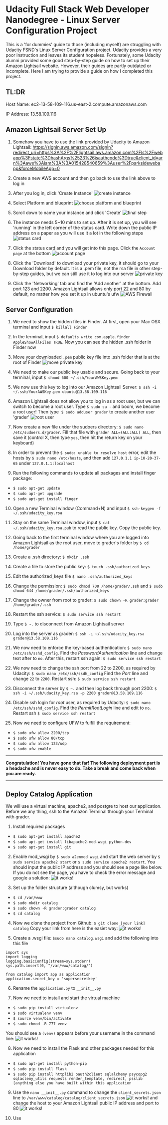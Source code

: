 # Udacity Full Stack Web Developer Nanodegree - Linux Server Configuration Project

This is a 'for dummies' guide to those (including myself) are struggling with Udacity FSND's Linux Server Configuration project. Udacity provides a very poor instruction and leaves its student hopeless. Fortunately, some Udacity alumni provided some good step-by-step guide on how to set up their Amazon Lightsail website. However, their guides are partly outdated or incomplete. Here I am trying to provide a guide on how I completed this project.

## TL:DR

Host Name: ec2-13-58-109-116.us-east-2.compute.amazonaws.com

IP Address: 13.58.109.116

## Amazon Lightsail Server Set Up

1. Somehow you have to use the link provided by Udacity to Amazon Lightsail: https://signin.aws.amazon.com/signin?redirect_uri=https%3A%2F%2Flightsail.aws.amazon.com%2Fls%2Fwebapp%3Fstate%3DhashArgs%2523%26isauthcode%3Dtrue&client_id=arn%3Aaws%3Aiam%3A%3A015428540659%3Auser%2Fparksidewebapp&forceMobileApp=0

2. Create a new AWS account and then go back to use the link above to log in

3. After you log in, click 'Create Instance'
![create instance](https://github.com/callforsky/udacity-linux-configuration/blob/master/pic/pic1.png)

4. Select Platform and  blueprint
![choose platform and blueprint](https://github.com/callforsky/udacity-linux-configuration/blob/master/pic/pic2.png)

5. Scroll down to name your instance and click 'Create'
![final step](https://github.com/callforsky/udacity-linux-configuration/blob/master/pic/pic3.png)

6. The instance needs 5~10 mins to set up. After it is set up, you will see 'running' in the left corner of the status card. Write down the public IP address on a paper as you will use it a lot in the following steps
![status card](https://github.com/callforsky/udacity-linux-configuration/blob/master/pic/pic4.png)

7. Click the status card and you will get into this page. Click the `Account page` at the bottom
![account page](https://github.com/callforsky/udacity-linux-configuration/blob/master/pic/pic5.png)

8. Click the 'Download' to download your private key, it should go to your Download folder by default. It is a .pem file, not the rsa file in other step-by-step guides, but we can still use it to log into our server
![private key](https://github.com/callforsky/udacity-linux-configuration/blob/master/pic/pic6.png)

9. Click the 'Networking' tab and find the 'Add another' at the bottom. Add port 123 and 2200. Amazon Lightsail allows only port 22 and 80 by default, no matter how you set it up in ubuntu's ufw
![AWS Firewall](https://github.com/callforsky/udacity-linux-configuration/blob/master/pic/pic8.png)

## Server Configuration

1. We need to show the hidden files in Finder. At first, open your Mac OSX terminal and input `$ killall Finder`

2. In the terminal, input `$ defaults write com.apple.finder AppleShowAllFiles TRUE`. Now you can see the hidden .ssh folder in Finder now

3. Move your downloaded `.pem` public key file into .ssh folder that is at the root of Finder
![move private key](https://github.com/callforsky/udacity-linux-configuration/blob/master/pic/pic7.png)

4. We need to make our public key usable and secure. Going back to your terminal, input  `$ chmod 600 ~/.ssh/YourAWSKey.pem`

5. We now use this key to log into our Amazon Lightsail Server: `$ ssh -i ~/.ssh/YourAWSKey.pem ubuntu@13.58.109.116`

6. Amazon Lightsail does not allow you to log in as a root user, but we can switch to become a root user. Type `$ sudo su -` and boom, we become a root user! Then type  `$ sudo adduser grader` to create another user 'grader'
![root user](https://github.com/callforsky/udacity-linux-configuration/blob/master/pic/pic9.png)

7. Now create a new file under the sudoers directory: `$ sudo nano /etc/sudoers.d/grader`. Fill that file with `grader ALL=(ALL:ALL) ALL`, then save it (control X, then type `yes`, then hit the return key on your keyboard)

8. In order to prevent the `$ sudo: unable to resolve host` error, edit the hosts by `$ sudo nano /etc/hosts`, and then add `127.0.1.1 ip-10-20-37-65` under `127.0.1.1:localhost`

9. Run the following commands to update all packages and install finger package:
- `$ sudo apt-get update`
- `$ sudo apt-get upgrade`
- `$ sudo apt-get install finger`

10. Open a new Terminal window (Command+N) and input `$ ssh-keygen -f ~/.ssh/udacity_key.rsa`

11. Stay on the same Terminal window, input `$ cat ~/.ssh/udacity_key.rsa.pub` to read the public key. Copy the public key.

12. Going back to the first terminal window where you are logged into Amazon Lightsail as the root user, move to grader's folder by `$ cd /home/grader`

13. Create a .ssh directory: `$ mkdir .ssh`

14. Create a file to store the public key: `$ touch .ssh/authorized_keys`

15. Edit the authorized_keys file `$ nano .ssh/authorized_keys`

16. Change the permission: `$ sudo chmod 700 /home/grader/.ssh` and `$ sudo chmod 644 /home/grader/.ssh/authorized_keys`

17. Change the owner from root to grader: `$ sudo chown -R grader:grader /home/grader/.ssh`

18. Restart the ssh service: `$ sudo service ssh restart`

19. Type `$ ~.` to disconnect from Amazon Lightsail server

20. Log into the server as grader: `$ ssh -i ~/.ssh/udacity_key.rsa grader@13.58.109.116`

21. We now need to enforce the key-based authentication: `$ sudo nano /etc/ssh/sshd_config`. Find the *PasswordAuthentication* line and change text after to `no`. After this, restart ssh again: `$ sudo service ssh restart`

22. We now need to change the ssh port from 22 to 2200, as required by Udacity: `$ sudo nano /etc/ssh/ssdh_config` Find the *Port* line and change `22` to `2200`. Restart ssh: `$ sudo service ssh restart`

23. Disconnect the server by `$ ~.` and then log back through port 2200: `$ ssh -i ~/.ssh/udacity_key.rsa -p 2200 grader@13.58.109.116`

24. Disable ssh login for *root* user, as required by Udacity: `$ sudo nano /etc/ssh/sshd_config`. Find the *PermitRootLogin* line and edit to `no`. Restart ssh `$ sudo service ssh restart`

25. Now we need to configure UFW to fulfill the requirement:
- `$ sudo ufw allow 2200/tcp`
- `$ sudo ufw allow 80/tcp`
- `$ sudo ufw allow 123/udp`
- `$ sudo ufw enable`

------

**Congratulation! You have gone that far! The following deployment part is a headache and is never easy to do. Take a break and come back when you are ready.**

------

## Deploy Catalog Application

We will use a virtual machine, apache2, and postgre to host our application. Before we any thing, ssh to the Amazon Terminal through your Terminal with grader.

1. Install required packages
- `$ sudo apt-get install apache2`
- `$ sudo apt-get install libapache2-mod-wsgi python-dev`
- `$ sudo apt-get install git`

2. Enable mod_wsgi by `$ sudo a2enmod wsgi` and start the web server by `$ sudo service apache2 start` or `$ sudo service apache2 restart`. You should input the public IP address and you should see a page like below. If you do not see the page, you have to check the error message and google a solution:
![it works!](https://github.com/callforsky/udacity-linux-configuration/blob/master/pic/pic10.png)

3. Set up the folder structure (although clumsy, but works)
- `$ cd /var/www`
- `$ sudo mkdir catalog`
- `$ sudo chown -R grader:grader catalog`
- `$ cd catalog`

4. Now we clone the project from Github: `$ git clone [your link] catalog` Copy your link from here is the easiet way:
![it works!](https://github.com/callforsky/udacity-linux-configuration/blob/master/pic/pic11.png)

5. Create a .wsgi file: `$sudo nano catalog.wsgi` and add the following into this file
```
import sys
import logging
logging.basicConfig(stream=sys.stderr)
sys.path.insert(0, "/var/www/catalog/")

from catalog import app as application
application.secret_key = 'supersecretkey'
```

6. Rename the `application.py` to `__init__.py`

7. Now we need to install and start the virtual machine
- `$ sudo pip install virtualenv`
- `$ sudo virtualenv venv`
- `$ source venv/bin/activate`
- `$ sudo chmod -R 777 venv`

You should see a `(venv)` appears before your username in the command line:
![it works!](https://github.com/callforsky/udacity-linux-configuration/blob/master/pic/pic12.png)

8. Now we need to install the Flask and other packages needed for this application
- `$ sudo apt-get install python-pip`
- `$ sudo pip install Flask`
- `$ sudo pip install httplib2 oauth2client sqlalchemy psycopg2 sqlaclemy_utils requests render_template, redirect, psslib [anything else you have built within this application`

9. Use the `nano __init__.py` command to change the `client_secrets.json` line to `/var/www/catalog/catalog/client_secrets.json` 
![it works!](https://github.com/callforsky/udacity-linux-configuration/blob/master/pic/pic13.png)
and change the host to your Amazon Lightsail public IP address and port to 80
![it works!](https://github.com/callforsky/udacity-linux-configuration/blob/master/pic/pic14.png)

10. Use 
